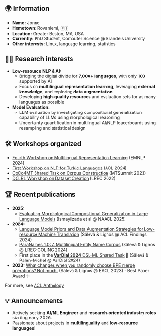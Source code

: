 ## 🌍 **Information**
- **Name:** Jonne
- **Hometown:** Rovaniemi, :finland:
- **Location:** Greater Boston, MA, USA
- **Currently:** PhD Student, Computer Science @ Brandeis University
- **Other interests:** Linux, language learning, statistics

## 👨‍🎓 **Research interests**
- **Low-resource NLP & AI:** 
  - Bridging the digital divide for **7,000+ languages**, with only **100** supported by AI
  - Focus on **multilingual representation learning**, leveraging **external knowledge**, and exploring **data augmentation**
  - Developing **high-quality resources** and evaluation sets for as many languages as possible
- **Model Evaluation:** 
  - LLM evaluation by investigating compositional generalization capability of LLMs using morphological reasoning
  - Uncertainty quantification in multilingual AI/NLP leaderboards using resampling and statistical design

## 🛠️ **Workshops organized**
- [Fourth Workshop on Multilingual Representation Learning](https://sigtyp.github.io/ws2024-mrl.html) (EMNLP 2024)
- [First Workshop on NLP for Turkic Languages](https://aclanthology.org/volumes/2024.sigturk-1/) (ACL 2024)
- [CoCo4MT Shared Task on Corpus Construction](https://aclanthology.org/2023.mtsummit-coco4mt.3/) (MTSummit 2023)
- [DCLRL Workshop on Dataset Creation](https://dclrl.github.io/) (LREC 2022)

## 🏆 **Recent publications**
- **2025:**
  - [Evaluating Morphological Compositional Generalization in Large Language Models](https://aclanthology.org/2025.naacl-long.59/) (Ismayilzada et al @ NAACL 2025)
- **2024:** 
  - [Language Model Priors and Data Augmentation Strategies for Low-resource Machine Translation](https://aclanthology.org/2024.findings-acl.768/) (Sälevä & Lignos @ ACL Findings 2024)
  - [ParaNames 1.0: A Multilingual Entity Name Corpus](https://aclanthology.org/2024.lrec-main.1103/) (Sälevä & Lignos @ LREC-COLING 2024)
  - First place in the [**VarDial 2024** DSL-ML Shared Task](https://aclanthology.org/2024.vardial-1.22/) 🥇 (Sälevä & Palen-Michel @ VarDial 2024)
- **2023:** [What changes when you randomly choose BPE merge operations? Not much.](https://aclanthology.org/2023.insights-1.7/) (Sälevä & Lignos @ EACL 2023) - Best Paper Award ✨

For more, see [ACL Anthology](https://aclanthology.org/people/jonne-saleva/)

## 💡 **Announcements**
- Actively seeking **AI/ML Engineer** and **research-oriented industry roles** starting early 2026.
- Passionate about projects in **multilinguality** and **low-resource languages**!
